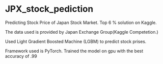 # JPX_stock_pediction
Predicting Stock Price of Japan Stock Market. Top 6 % solution on Kaggle.

The data used is provided by Japan Exchange Group(Kaggle Competetion.)

Used Light Gradient Boosted Machine (LGBM) to predict stock prises. 

Framework used is PyTorch.
Trained the model on gpu with the best accuracy of .99
